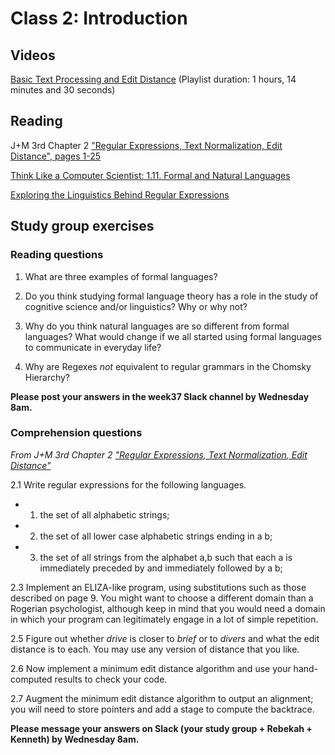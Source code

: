 Class 2: Introduction
============

## Videos 
[Basic Text Processing and Edit Distance](https://www.youtube.com/watch?v=808M7q8QX0E&list=PLaZQkZp6WhWy4_bClrW9EGQKnUUD9yp8V)
(Playlist duration: 1 hours, 14 minutes and 30 seconds) 

## Reading 
J+M 3rd Chapter 2 ["Regular Expressions, Text Normalization, Edit Distance", pages 1-25](https://web.stanford.edu/~jurafsky/slp3/2.pdf) 

[Think Like a Computer Scientist: 1.11. Formal and Natural Languages](https://runestone.academy/runestone/books/published/thinkcspy/GeneralIntro/FormalandNaturalLanguages.html)

[Exploring the Linguistics Behind Regular Expressions](https://www.freecodecamp.org/news/exploring-the-linguistics-behind-regular-expressions-596fab41146/#:~:text=The%20difference%20between%20regular%20expressions,over%20time%20without%20human%20premeditation.)


## Study group exercises

### Reading questions

1. What are three examples of formal languages? 

2. Do you think studying formal language theory has a role in the study of cognitive science and/or linguistics? Why or why not? 

3. Why do you think natural languages are so different from formal languages? What would change if we all started using formal languages to communicate in everyday life? 

4. Why are Regexes *not* equivalent to regular grammars in the Chomsky Hierarchy? 

**Please post your answers in the week37 Slack channel by Wednesday 8am.** 

### Comprehension questions 
*From J+M 3rd Chapter 2 ["Regular Expressions, Text Normalization, Edit Distance"](https://web.stanford.edu/~jurafsky/slp3/2.pdf)*

2.1 Write regular expressions for the following languages.
* 1. 	the set of all alphabetic strings;

* 2.	the set of all lower case alphabetic strings ending in a b;

* 3. 	the set of all strings from the alphabet a,b such that each a is immediately preceded by and immediately followed by a b;

2.3 Implement an ELIZA-like program, using substitutions such as those described
on page 9. You might want to choose a different domain than a Rogerian psychologist, although keep in mind that you would need a domain in which your
program can legitimately engage in a lot of simple repetition.

2.5 Figure out whether *drive* is closer to *brief* or to *divers* and what the edit distance is to each. You may use any version of distance that you like.

2.6 Now implement a minimum edit distance algorithm and use your hand-computed
results to check your code.

2.7 Augment the minimum edit distance algorithm to output an alignment; you
will need to store pointers and add a stage to compute the backtrace.

**Please message your answers on Slack (your study group + Rebekah + Kenneth) by Wednesday 8am.** 

